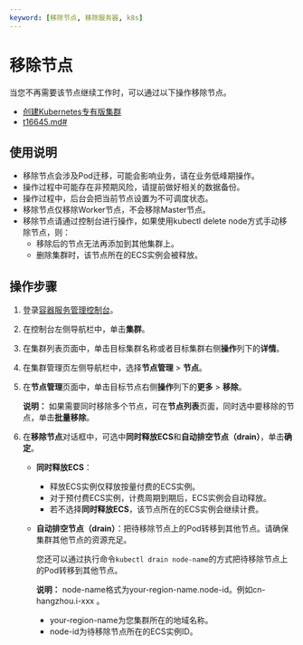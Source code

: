 ```yaml
---
keyword: [移除节点, 移除服务器, k8s]
---
```


# 移除节点

当您不再需要该节点继续工作时，可以通过以下操作移除节点。

-   [创建Kubernetes专有版集群](/intl.zh-CN/Kubernetes集群用户指南/集群/创建集群/创建Kubernetes专有版集群.md)
-   [t16645.md\#](/intl.zh-CN/Kubernetes集群用户指南/集群/连接集群/通过kubectl管理Kubernetes集群.md)

## 使用说明

-   移除节点会涉及Pod迁移，可能会影响业务，请在业务低峰期操作。
-   操作过程中可能存在非预期风险，请提前做好相关的数据备份。
-   操作过程中，后台会把当前节点设置为不可调度状态。
-   移除节点仅移除Worker节点，不会移除Master节点。
-   移除节点请通过控制台进行操作，如果使用kubectl delete node方式手动移除节点，则：
    -   移除后的节点无法再添加到其他集群上。
    -   删除集群时，该节点所在的ECS实例会被释放。

## 操作步骤

1.  登录[容器服务管理控制台](https://cs.console.aliyun.com)。

2.  在控制台左侧导航栏中，单击**集群**。

3.  在集群列表页面中，单击目标集群名称或者目标集群右侧**操作**列下的**详情**。

4.  在集群管理页左侧导航栏中，选择**节点管理** \> **节点**。

5.  在**节点管理**页面中，单击目标节点右侧**操作**列下的**更多** \> **移除**。

    **说明：** 如果需要同时移除多个节点，可在**节点列表**页面，同时选中要移除的节点，单击**批量移除**。

6.  在**移除节点**对话框中，可选中**同时释放ECS**和**自动排空节点（drain）**，单击**确定**。

    -   **同时释放ECS**：
        -   释放ECS实例仅释放按量付费的ECS实例。
        -   对于预付费ECS实例，计费周期到期后，ECS实例会自动释放。
        -   若不选择**同时释放ECS**，该节点所在的ECS实例会继续计费。
    -   **自动排空节点（drain）**：把待移除节点上的Pod转移到其他节点。请确保集群其他节点的资源充足。

        您还可以通过执行命令`kubectl drain node-name`的方式把待移除节点上的Pod转移到其他节点。

        **说明：** node-name格式为your-region-name.node-id。例如cn-hangzhou.i-xxx 。

        -   your-region-name为您集群所在的地域名称。
        -   node-id为待移除节点所在的ECS实例ID。

